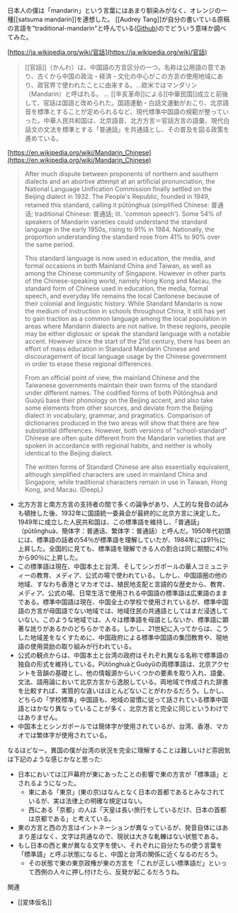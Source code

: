 
日本人の僕は「mandarin」という言葉にはあまり馴染みがなく、オレンジの一種[[satsuma mandarin]]を連想した。
[[Audrey Tang]]が自分の書いている原稿の言語を"traditional-mandarin"と呼んでいる([Github](https://github.com/pluralitybook/plurality/tree/main/contents/traditional-mandarin))のでどういう意味か調べてみた。

[https://ja.wikipedia.org/wiki/官話](https://ja.wikipedia.org/wiki/官話)
>  [[官話]]（かんわ）は、中国語の方言区分の一つ。名称は公用語の意であり、古くから中国の政治・経済・文化の中心がこの方言の使用地域にあり、政官界で使われたことに由来する。...欧米ではマンダリン（Mandarin）と呼ばれる。
>  ...
>  [[辛亥革命]]による[[中華民国]]成立と前後して、官話は国語と改められた。国語運動・白話文運動がおこり、北京語音を標準とすることが定められるなど、現代標準中国語の規範が整っていった。中華人民共和国は、北京語音、北方方言＝官話方言の語彙、現代白話文の文法を標準とする「普通話」を共通語とし、その普及を図る政策を進めている。

[https://en.wikipedia.org/wiki/Mandarin_Chinese](https://en.wikipedia.org/wiki/Mandarin_Chinese)
> After much dispute between proponents of northern and southern dialects and an abortive attempt at an artificial pronunciation, the National Language Unification Commission finally settled on the Beijing dialect in 1932. The People's Republic, founded in 1949, retained this standard, calling it pǔtōnghuà (simplified Chinese: 普通话; traditional Chinese: 普通話; lit. 'common speech'). Some 54% of speakers of Mandarin varieties could understand the standard language in the early 1950s, rising to 91% in 1984. Nationally, the proportion understanding the standard rose from 41% to 90% over the same period.
>
>  This standard language is now used in education, the media, and formal occasions in both Mainland China and Taiwan, as well as among the Chinese community of Singapore.
>   However in other parts of the Chinese-speaking world, namely Hong Kong and Macau, the standard form of Chinese used in education, the media, formal speech, and everyday life remains the local Cantonese because of their colonial and linguistic history. While Standard Mandarin is now the medium of instruction in schools throughout China, it still has yet to gain traction as a common language among the local population in areas where Mandarin dialects are not native. In these regions, people may be either diglossic or speak the standard language with a notable accent. However since the start of the 21st century, there has been an effort of mass education in Standard Mandarin Chinese and discouragement of local language usage by the Chinese government in order to erase these regional differences.
>
>  From an official point of view, the mainland Chinese and the Taiwanese governments maintain their own forms of the standard under different names. The codified forms of both Pǔtōnghuà and Guóyǔ base their phonology on the Beijing accent, and also take some elements from other sources, and deviate from the Beijing dialect in vocabulary, grammar, and pragmatics. Comparison of dictionaries produced in the two areas will show that there are few substantial differences. However, both versions of "school-standard" Chinese are often quite different from the Mandarin varieties that are spoken in accordance with regional habits, and neither is wholly identical to the Beijing dialect.
>
>  The written forms of Standard Chinese are also essentially equivalent, although simplified characters are used in mainland China and Singapore, while traditional characters remain in use in Taiwan, Hong Kong, and Macau.
(DeepL)
- 北方方言と南方方言の支持者の間で多くの論争があり、人工的な発音の試みも頓挫した後、1932年に国語統一委員会が最終的に北京方言に決定した。1949年に成立した人民共和国は、この標準語を維持し、「普通話」（pǔtōnghuà、簡体字：普通话、繁体字：普通話）と呼んだ。1950年代初頭には、標準語の話者の54％が標準語を理解していたが、1984年には91％に上昇した。全国的に見ても、標準語を理解できる人の割合は同じ期間に41％から90％に上昇した。
- この標準語は現在、中国本土と台湾、そしてシンガポールの華人コミュニティーの教育、メディア、公式の場で使われている。しかし、中国語圏の他の地域、すなわち香港とマカオでは、植民地支配と言語的な歴史から、教育、メディア、公式の場、日常生活で使用される中国語の標準語は広東語のままである。標準中国語は現在、中国全土の学校で使用されているが、標準中国語の方言が母国語でない地域では、地域住民の共通語としてはまだ浸透していない。このような地域では、人々は標準語を母語としないか、標準語に顕著な訛りがあるかのどちらかである。しかし、21世紀に入ってからは、こうした地域差をなくすために、中国政府による標準中国語の集団教育や、現地語の使用奨励の取り組みが行われている。
- 公式の観点からは、中国本土と台湾の政府はそれぞれ異なる名称で標準語の独自の形式を維持している。PǔtōnghuàとGuóyǔの両標準語は、北京アクセントを音韻の基礎とし、他の情報源からいくつかの要素を取り入れ、語彙、文法、語用論において北京方言から逸脱している。両地域で作成された辞書を比較すれば、実質的な違いはほとんどないことがわかるだろう。しかし、どちらの「学校標準」中国語も、地域の習慣に従って話されている標準中国語とはかなり異なっていることが多く、北京方言と完全に同じというわけではありません。
- 中国本土とシンガポールでは簡体字が使用されているが、台湾、香港、マカオでは繁体字が使用されている。

なるほどなー。異国の僕が台湾の状況を完全に理解することは難しいけど雰囲気は下記のような感じかなと思った:
- 日本においては江戸幕府が東にあったことの影響で東の方言が「標準語」とされるようになった。
    - 東にある「東京」(東の京)はなんとなく日本の首都であるとみなされているが、実は法律上の明確な規定はない。
    - 西にある「京都」の人は「天皇は長い旅行をしているだけ、日本の首都は京都である」と考えている。
- 東の方言と西の方言はイントネーションが異なっているが、発音自体にはあまり差はなく、文字は共通なので、現状は大きな軋轢はない状態である。
- もし日本の西と東が異なる文字を使い、それぞれに自分たちの使う言葉を「標準語」と呼ぶ状態になると、中国と台湾の関係に近くなるのだろう。
    - その状態で東の東京政権が東の方言を「これが正しい標準語だ」といって西側の人々に押し付けたら、反発が起こるだろうね。

関連
- [[変体仮名]]
